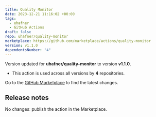 ```yaml
---
title: Quality Monitor
date: 2023-12-21 11:16:02 +00:00
tags:
  - uhafner
  - GitHub Actions
draft: false
repo: uhafner/quality-monitor
marketplace: https://github.com/marketplace/actions/quality-monitor
version: v1.1.0
dependentsNumber: "4"
---
```



Version updated for **uhafner/quality-monitor** to version **v1.1.0**.
- This action is used across all versions by **4** repositories.

Go to the [GitHub Marketplace](https://github.com/marketplace/actions/quality-monitor) to find the latest changes.

## Release notes

No changes: publish the action in the Marketplace.
